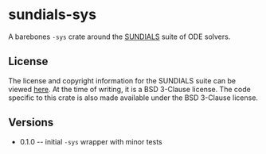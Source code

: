 # sundials-sys

A barebones `-sys` crate around the [SUNDIALS](https://computation.llnl.gov/projects/sundials) suite of ODE solvers.

## License

The license and copyright information for the SUNDIALS suite can be viewed [here](https://computation.llnl.gov/projects/sundials/license). At the time of writing, it is a BSD 3-Clause license. The code specific to this crate is also made available under the BSD 3-Clause license.

## Versions
* 0.1.0 -- initial `-sys` wrapper with minor tests

